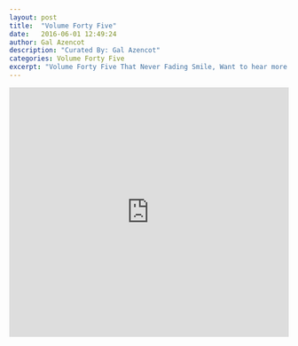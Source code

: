 ```yaml
---
layout: post
title:  "Volume Forty Five"
date:   2016-06-01 12:49:24
author: Gal Azencot
description: "Curated By: Gal Azencot"
categories: Volume Forty Five
excerpt: "Volume Forty Five That Never Fading Smile, Want to hear more great music? Check back every Wednesday"
---
```

<iframe width="100%" height="450" scrolling="no" frameborder="no" src="https://w.soundcloud.com/player/?url=https%3A//api.soundcloud.com/playlists/230203501%3Fsecret_token%3Ds-qn744&amp;auto_play=false&amp;hide_related=true&amp;show_comments=false&amp;show_user=true&amp;show_reposts=false&amp;visual=true"></iframe>
